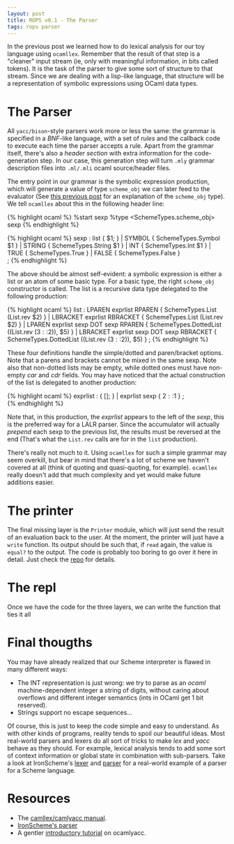 ```yaml
---
layout: post
title: ROPS v0.1 - The Parser
tags: rops parser
---
```


In the previous post we learned how to do lexical analysis for our toy
language using `ocamllex`. Remember that the result of that step is a
"cleaner" input stream (ie, only with meaningful information, in bits
called tokens). It is the task of the parser to give some sort of
structure to that stream. Since we are dealing with a lisp-like
language, that structure will be a representation of symbolic
expressions using OCaml data types.

The Parser
==========

All `yacc/bison`-style parsers work more or less the same: the grammar
is specified in a _BNF_-like language, with a set of _rules_ and
the callback code to execute each time the parser accepts a rule.
Apart from the grammar itself, there's also a _header section_ with
extra information for the code-generation step. In our case, this
generation step will turn `.mly` grammar description files into `.ml/.mli`
ocaml source/header files.

The entry point in our grammar is the symbolic expression production,
which will generate a value of type `scheme_obj` we can later feed to
the evaluator (See [this previous post](/2011/12/30/rops-pncalc.html)
for an explanation of the `scheme_obj` type). We tell `ocamllex` about
this in the following header line:

{% highlight ocaml %}
%start sexp
%type <SchemeTypes.scheme_obj> sexp
{% endhighlight %}

{% highlight ocaml %}
sexp
    : list                                        {  $1; }
    | SYMBOL                                      {  SchemeTypes.Symbol $1 }
    | STRING                                      {  SchemeTypes.String $1 }
    | INT                                         {  SchemeTypes.Int $1 }
    | TRUE                                        {  SchemeTypes.True }
    | FALSE                                       {  SchemeTypes.False }                
    ;
{% endhighlight %}

The above should be almost self-evident: a symbolic expression is
either a list or an atom of some basic type. For a basic type, the
right `scheme_obj` constructor is called. The list is a recursive data
type delegated to the following production:

{% highlight ocaml %}
list
    : LPAREN exprlist RPAREN                      {  SchemeTypes.List (List.rev $2) }
    | LBRACKET exprlist RBRACKET                  {  SchemeTypes.List (List.rev $2) }
    | LPAREN exprlist sexp DOT sexp RPAREN        {  SchemeTypes.DottedList ((List.rev ($3::$2)), $5) }
    | LBRACKET exprlist sexp DOT sexp RBRACKET    {  SchemeTypes.DottedList ((List.rev ($3::$2)), $5) }
    ;
{% endhighlight %}

These four definitions handle the simple/dotted and paren/bracket
options. Note that a parens and brackets cannot be mixed in the same
sexp. Note also that non-dotted lists may be empty, while dotted ones
must have non-empty _car_ and _cdr_ fields. You may have noticed that
the actual construction of the list is delegated to another
production:

{% highlight ocaml %}
exprlist
    :                                             {  []; }
    |  exprlist sexp                              {  $2::$1 }
    ;   
{% endhighlight %}

Note that, in this production, the _exprlist_ appears to the left of
the _sexp_, this is the preferred way for a LALR parser. Since the
accumulator will actually _prepend_ each sexp to the previous list,
the results must be reversed at the end (That's what the `List.rev`
calls are for in the `list` production).

There's really not much to it. Using `ocamllex` for such a simple
grammar may seem overkill, but bear in mind that there's a lot of
scheme we haven't covered at all (think of quoting and quasi-quoting,
for example). `ocamllex` really doesn't add that much complexity and
yet would make future additions easier.

The printer
===========

The final missing layer is the `Printer` module, which will just send
the result of an evaluation back to the user. At the moment, the
printer will just have a `write` function. Its output should be such
that, if `read` again, the value is `equal?` to the output. The code
is probably too boring to go over it here in detail. Just check the
[repo](https://github.com/jarnaldich/rops/tree/v1-rpn-calc) for
details.

The repl
========

Once we have the code for the three layers, we can write the function
that ties it all 

Final thougths
==============

You may have already realized that our Scheme interpreter is flawed in
many different ways:

- The INT representation is just wrong: we try to parse as an _ocaml_
  machine-dependent integer a string of digits, without caring about
  overflows and different integer semantics (ints in OCaml get 1 bit
  reserved).
- Strings support no escape sequences...

Of course, this is just to keep the code simple and easy to understand. As with other kinds of
programs, reality tends to spoil our beautiful ideas. Most real-world
parsers and lexers do all sort of tricks to make _lex_ and _yacc_
behave as they should. For example, lexical analysis tends to add some
sort of context information or global state in combination with
sub-parsers. Take a look at IronScheme's
[lexer](https://github.com/leppie/IronScheme/blob/master/IronScheme/IronScheme/Compiler/IronScheme.lex)
and
[parser](https://github.com/leppie/IronScheme/blob/master/IronScheme/IronScheme/Compiler/IronScheme.y)
for a real-world example of a parser for a Scheme language.



Resources
=========
- The
  [camllex/camlyacc manual](http://caml.inria.fr/pub/docs/manual-ocaml/manual026.html).
- [IronScheme's parser](https://github.com/leppie/IronScheme/blob/master/IronScheme/IronScheme/Compiler/IronScheme.y)
- A gentler
  [introductory tutorial](http://plus.kaist.ac.kr/~shoh/ocaml/ocamllex-ocamlyacc/ocamlyacc-tutorial/)
  on ocamlyacc.




